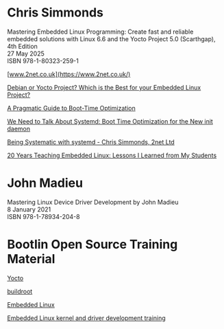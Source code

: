 
# Chris Simmonds

Mastering Embedded Linux Programming: Create fast and reliable embedded solutions with Linux 6.6 and the Yocto Project 5.0 (Scarthgap), 4th Edition\
27 May 2025\
ISBN 978-1-80323-259-1

[www.2net.co.uk](https://www.2net.co.uk/)

[Debian or Yocto Project? Which is the Best for your Embedded Linux Project?](https://www.youtube.com/watch?v=iDllXa8SzUg)

[A Pragmatic Guide to Boot-Time Optimization](https://www.youtube.com/watch?v=gIK1he6Ocpg)

[We Need to Talk About Systemd: Boot Time Optimization for the New init daemon](https://www.youtube.com/watch?v=NNgZXNQtil8)

[Being Systematic with systemd - Chris Simmonds, 2net Ltd](https://www.youtube.com/watch?v=Ws6zR3rFXa4)

[20 Years Teaching Embedded Linux: Lessons I Learned from My Students](https://www.youtube.com/watch?v=DlJcI9RbOvc)

# John Madieu

Mastering Linux Device Driver Development by John Madieu\
8 January 2021\
ISBN 978-1-78934-204-8

# Bootlin Open Source Training Material

[Yocto](https://bootlin.com/doc/training/yocto/)

[buildroot](https://bootlin.com/doc/training/buildroot/)

[Embedded Linux](https://bootlin.com/doc/training/embedded-linux/)

[Embedded Linux kernel and driver development training](https://bootlin.com/doc/training/linux-kernel/)
